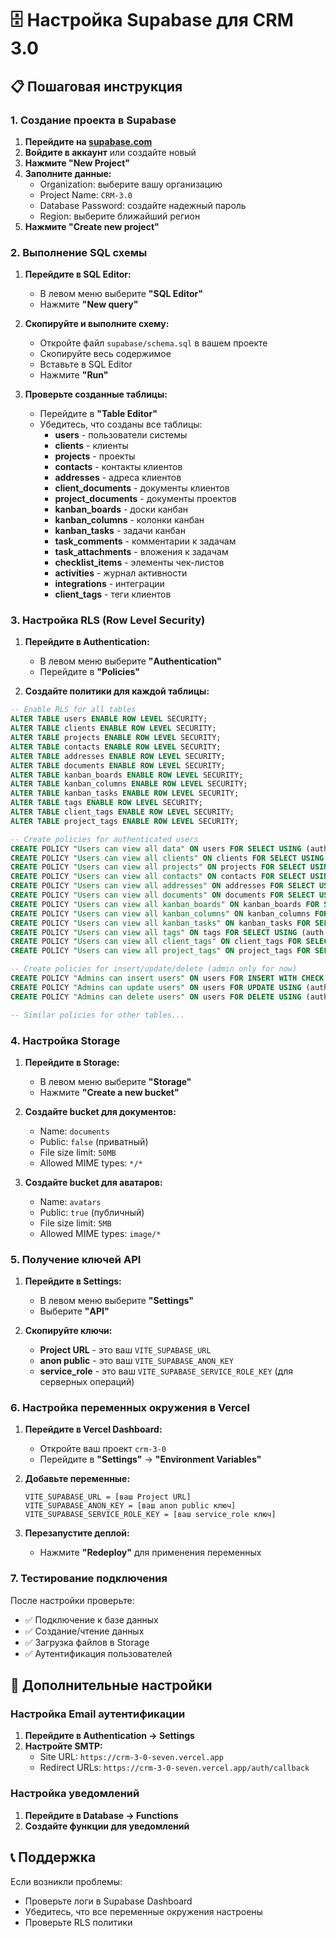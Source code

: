 # 🗄️ Настройка Supabase для CRM 3.0

## 📋 Пошаговая инструкция

### 1. Создание проекта в Supabase

1. **Перейдите на [supabase.com](https://supabase.com)**
2. **Войдите в аккаунт** или создайте новый
3. **Нажмите "New Project"**
4. **Заполните данные:**
   - Organization: выберите вашу организацию
   - Project Name: `CRM-3.0`
   - Database Password: создайте надежный пароль
   - Region: выберите ближайший регион
5. **Нажмите "Create new project"**

### 2. Выполнение SQL схемы

1. **Перейдите в SQL Editor:**
   - В левом меню выберите **"SQL Editor"**
   - Нажмите **"New query"**

2. **Скопируйте и выполните схему:**
   - Откройте файл `supabase/schema.sql` в вашем проекте
   - Скопируйте весь содержимое
   - Вставьте в SQL Editor
   - Нажмите **"Run"**

3. **Проверьте созданные таблицы:**
   - Перейдите в **"Table Editor"**
   - Убедитесь, что созданы все таблицы:
     - **users** - пользователи системы
     - **clients** - клиенты
     - **projects** - проекты
     - **contacts** - контакты клиентов
     - **addresses** - адреса клиентов
     - **client_documents** - документы клиентов
     - **project_documents** - документы проектов
     - **kanban_boards** - доски канбан
     - **kanban_columns** - колонки канбан
     - **kanban_tasks** - задачи канбан
     - **task_comments** - комментарии к задачам
     - **task_attachments** - вложения к задачам
     - **checklist_items** - элементы чек-листов
     - **activities** - журнал активности
     - **integrations** - интеграции
     - **client_tags** - теги клиентов

### 3. Настройка RLS (Row Level Security)

1. **Перейдите в Authentication:**
   - В левом меню выберите **"Authentication"**
   - Перейдите в **"Policies"**

2. **Создайте политики для каждой таблицы:**

```sql
-- Enable RLS for all tables
ALTER TABLE users ENABLE ROW LEVEL SECURITY;
ALTER TABLE clients ENABLE ROW LEVEL SECURITY;
ALTER TABLE projects ENABLE ROW LEVEL SECURITY;
ALTER TABLE contacts ENABLE ROW LEVEL SECURITY;
ALTER TABLE addresses ENABLE ROW LEVEL SECURITY;
ALTER TABLE documents ENABLE ROW LEVEL SECURITY;
ALTER TABLE kanban_boards ENABLE ROW LEVEL SECURITY;
ALTER TABLE kanban_columns ENABLE ROW LEVEL SECURITY;
ALTER TABLE kanban_tasks ENABLE ROW LEVEL SECURITY;
ALTER TABLE tags ENABLE ROW LEVEL SECURITY;
ALTER TABLE client_tags ENABLE ROW LEVEL SECURITY;
ALTER TABLE project_tags ENABLE ROW LEVEL SECURITY;

-- Create policies for authenticated users
CREATE POLICY "Users can view all data" ON users FOR SELECT USING (auth.role() = 'authenticated');
CREATE POLICY "Users can view all clients" ON clients FOR SELECT USING (auth.role() = 'authenticated');
CREATE POLICY "Users can view all projects" ON projects FOR SELECT USING (auth.role() = 'authenticated');
CREATE POLICY "Users can view all contacts" ON contacts FOR SELECT USING (auth.role() = 'authenticated');
CREATE POLICY "Users can view all addresses" ON addresses FOR SELECT USING (auth.role() = 'authenticated');
CREATE POLICY "Users can view all documents" ON documents FOR SELECT USING (auth.role() = 'authenticated');
CREATE POLICY "Users can view all kanban_boards" ON kanban_boards FOR SELECT USING (auth.role() = 'authenticated');
CREATE POLICY "Users can view all kanban_columns" ON kanban_columns FOR SELECT USING (auth.role() = 'authenticated');
CREATE POLICY "Users can view all kanban_tasks" ON kanban_tasks FOR SELECT USING (auth.role() = 'authenticated');
CREATE POLICY "Users can view all tags" ON tags FOR SELECT USING (auth.role() = 'authenticated');
CREATE POLICY "Users can view all client_tags" ON client_tags FOR SELECT USING (auth.role() = 'authenticated');
CREATE POLICY "Users can view all project_tags" ON project_tags FOR SELECT USING (auth.role() = 'authenticated');

-- Create policies for insert/update/delete (admin only for now)
CREATE POLICY "Admins can insert users" ON users FOR INSERT WITH CHECK (auth.role() = 'authenticated');
CREATE POLICY "Admins can update users" ON users FOR UPDATE USING (auth.role() = 'authenticated');
CREATE POLICY "Admins can delete users" ON users FOR DELETE USING (auth.role() = 'authenticated');

-- Similar policies for other tables...
```

### 4. Настройка Storage

1. **Перейдите в Storage:**
   - В левом меню выберите **"Storage"**
   - Нажмите **"Create a new bucket"**

2. **Создайте bucket для документов:**
   - Name: `documents`
   - Public: `false` (приватный)
   - File size limit: `50MB`
   - Allowed MIME types: `*/*`

3. **Создайте bucket для аватаров:**
   - Name: `avatars`
   - Public: `true` (публичный)
   - File size limit: `5MB`
   - Allowed MIME types: `image/*`

### 5. Получение ключей API

1. **Перейдите в Settings:**
   - В левом меню выберите **"Settings"**
   - Выберите **"API"**

2. **Скопируйте ключи:**
   - **Project URL** - это ваш `VITE_SUPABASE_URL`
   - **anon public** - это ваш `VITE_SUPABASE_ANON_KEY`
   - **service_role** - это ваш `VITE_SUPABASE_SERVICE_ROLE_KEY` (для серверных операций)

### 6. Настройка переменных окружения в Vercel

1. **Перейдите в Vercel Dashboard:**
   - Откройте ваш проект `crm-3-0`
   - Перейдите в **"Settings"** → **"Environment Variables"**

2. **Добавьте переменные:**
   ```
   VITE_SUPABASE_URL = [ваш Project URL]
   VITE_SUPABASE_ANON_KEY = [ваш anon public ключ]
   VITE_SUPABASE_SERVICE_ROLE_KEY = [ваш service_role ключ]
   ```

3. **Перезапустите деплой:**
   - Нажмите **"Redeploy"** для применения переменных

### 7. Тестирование подключения

После настройки проверьте:
- ✅ Подключение к базе данных
- ✅ Создание/чтение данных
- ✅ Загрузка файлов в Storage
- ✅ Аутентификация пользователей

## 🔧 Дополнительные настройки

### Настройка Email аутентификации

1. **Перейдите в Authentication → Settings**
2. **Настройте SMTP:**
   - Site URL: `https://crm-3-0-seven.vercel.app`
   - Redirect URLs: `https://crm-3-0-seven.vercel.app/auth/callback`

### Настройка уведомлений

1. **Перейдите в Database → Functions**
2. **Создайте функции для уведомлений**

## 📞 Поддержка

Если возникли проблемы:
- Проверьте логи в Supabase Dashboard
- Убедитесь, что все переменные окружения настроены
- Проверьте RLS политики
